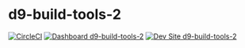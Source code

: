 # d9-build-tools-2

[![CircleCI](https://circleci.com/gh/stevector/d9-build-tools-2.svg?style=shield)](https://circleci.com/gh/stevector/d9-build-tools-2)
[![Dashboard d9-build-tools-2](https://img.shields.io/badge/dashboard-d9_build_tools_2-yellow.svg)](https://dashboard.pantheon.io/sites/681df141-8814-4af1-8310-c2cf5eae5e0d#dev/code)
[![Dev Site d9-build-tools-2](https://img.shields.io/badge/site-d9_build_tools_2-blue.svg)](http://dev-d9-build-tools-2.pantheonsite.io/)
